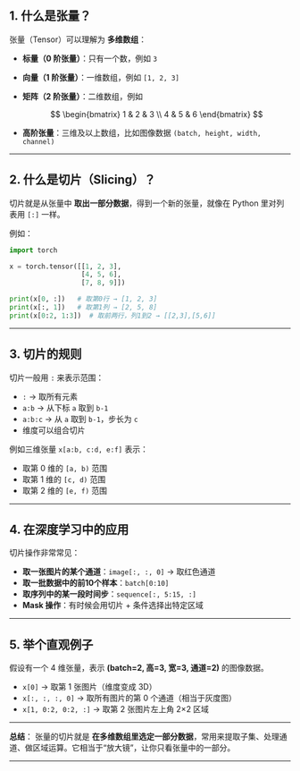 ## 1. 什么是张量？

张量（Tensor）可以理解为 **多维数组**：

* **标量（0 阶张量）**：只有一个数，例如 `3`
* **向量（1 阶张量）**：一维数组，例如 `[1, 2, 3]`
* **矩阵（2 阶张量）**：二维数组，例如

  $$
  \begin{bmatrix}
  1 & 2 & 3 \\
  4 & 5 & 6
  \end{bmatrix}
  $$
* **高阶张量**：三维及以上数组，比如图像数据 `(batch, height, width, channel)`

---

## 2. 什么是切片（Slicing）？

切片就是从张量中 **取出一部分数据**，得到一个新的张量，就像在 Python 里对列表用 `[:]` 一样。

例如：

```python
import torch

x = torch.tensor([[1, 2, 3],
                  [4, 5, 6],
                  [7, 8, 9]])

print(x[0, :])   # 取第0行 → [1, 2, 3]
print(x[:, 1])   # 取第1列 → [2, 5, 8]
print(x[0:2, 1:3])  # 取前两行，列1到2 → [[2,3],[5,6]]
```

---

## 3. 切片的规则

切片一般用 `:` 来表示范围：

* `:` → 取所有元素
* `a:b` → 从下标 `a` 取到 `b-1`
* `a:b:c` → 从 `a` 取到 `b-1`，步长为 `c`
* 维度可以组合切片

例如三维张量 `x[a:b, c:d, e:f]` 表示：

* 取第 0 维的 `[a, b)` 范围
* 取第 1 维的 `[c, d)` 范围
* 取第 2 维的 `[e, f)` 范围

---

## 4. 在深度学习中的应用

切片操作非常常见：

* **取一张图片的某个通道**：`image[:, :, 0]` → 取红色通道
* **取一批数据中的前10个样本**：`batch[0:10]`
* **取序列中的某一段时间步**：`sequence[:, 5:15, :]`
* **Mask 操作**：有时候会用切片 + 条件选择出特定区域

---

## 5. 举个直观例子

假设有一个 4 维张量，表示 **(batch=2, 高=3, 宽=3, 通道=2)** 的图像数据。

* `x[0]` → 取第 1 张图片（维度变成 3D）
* `x[:, :, :, 0]` → 取所有图片的第 0 个通道（相当于灰度图）
* `x[1, 0:2, 0:2, :]` → 取第 2 张图片左上角 2×2 区域

---

**总结**：
张量的切片就是 **在多维数组里选定一部分数据**，常用来提取子集、处理通道、做区域运算。它相当于“放大镜”，让你只看张量中的一部分。

---


